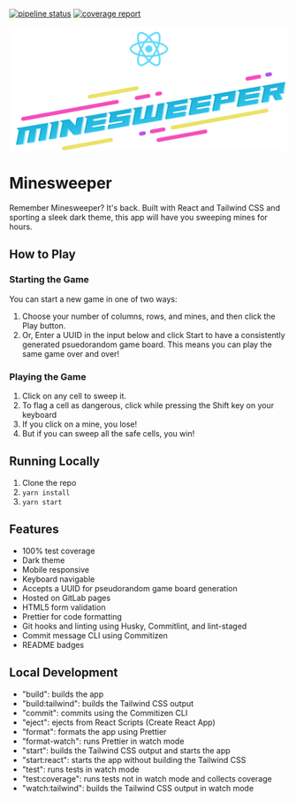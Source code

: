 [![pipeline status](https://gitlab.workfront.tech/marvel/react-minesweeper-2020/badges/master/pipeline.svg)](https://gitlab.workfront.tech/marvel/react-minesweeper-2020/-/commits/master)
[![coverage report](https://gitlab.workfront.tech/marvel/react-minesweeper-2020/badges/master/coverage.svg)](https://gitlab.workfront.tech/marvel/react-minesweeper-2020/-/commits/master)

![Minesweeper Logo](src/images/minesweeper-header.svg)

# Minesweeper

Remember Minesweeper? It's back. Built with React and Tailwind CSS and sporting a sleek dark theme, this app will have you sweeping mines for hours.

## How to Play

### Starting the Game

You can start a new game in one of two ways:

1. Choose your number of columns, rows, and mines, and then click the Play button.
2. Or, Enter a UUID in the input below and click Start to have a consistently generated psuedorandom game board. This means you can play the same game over and over!

### Playing the Game

1. Click on any cell to sweep it.
2. To flag a cell as dangerous, click while pressing the Shift key on your keyboard
3. If you click on a mine, you lose!
4. But if you can sweep all the safe cells, you win!

## Running Locally

1. Clone the repo
2. `yarn install`
3. `yarn start`

## Features

- 100% test coverage
- Dark theme
- Mobile responsive
- Keyboard navigable
- Accepts a UUID for pseudorandom game board generation
- Hosted on GitLab pages
- HTML5 form validation
- Prettier for code formatting
- Git hooks and linting using Husky, Commitlint, and lint-staged
- Commit message CLI using Commitizen
- README badges

## Local Development

- "build": builds the app
- "build:tailwind": builds the Tailwind CSS output
- "commit": commits using the Commitizen CLI
- "eject": ejects from React Scripts (Create React App)
- "format": formats the app using Prettier
- "format-watch": runs Prettier in watch mode
- "start": builds the Tailwind CSS output and starts the app
- "start:react": starts the app without building the Tailwind CSS
- "test": runs tests in watch mode
- "test:coverage": runs tests not in watch mode and collects coverage
- "watch:tailwind": builds the Tailwind CSS output in watch mode
